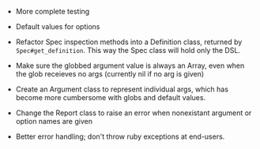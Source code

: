 * More complete testing

* Default values for options

* Refactor Spec inspection methods into a Definition class, returned by
  `Spec#get_definition`. This way the Spec class will hold only the DSL.

* Make sure the globbed argument value is always an Array, even when the glob
  receieves no args (currently nil if no arg is given)

* Create an Argument class to represent individual args, which has become more
  cumbersome with globs and default values.

* Change the Report class to raise an error when nonexistant argument or option
  names are given

* Better error handling; don't throw ruby exceptions at end-users.

